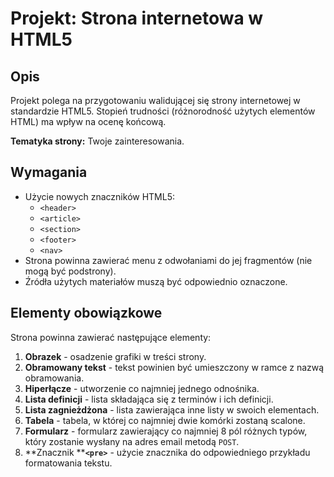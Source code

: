 # Projekt: Strona internetowa w HTML5

## Opis

Projekt polega na przygotowaniu walidującej się strony internetowej w standardzie HTML5. Stopień trudności (różnorodność użytych elementów HTML) ma wpływ na ocenę końcową.

**Tematyka strony:** Twoje zainteresowania.

## Wymagania

- Użycie nowych znaczników HTML5:
  - `<header>`
  - `<article>`
  - `<section>`
  - `<footer>`
  - `<nav>`
- Strona powinna zawierać menu z odwołaniami do jej fragmentów (nie mogą być podstrony).
- Źródła użytych materiałów muszą być odpowiednio oznaczone.

## Elementy obowiązkowe

Strona powinna zawierać następujące elementy:

1. **Obrazek** - osadzenie grafiki w treści strony.
2. **Obramowany tekst** - tekst powinien być umieszczony w ramce z nazwą obramowania.
3. **Hiperłącze** - utworzenie co najmniej jednego odnośnika.
4. **Lista definicji** - lista składająca się z terminów i ich definicji.
5. **Lista zagnieżdżona** - lista zawierająca inne listy w swoich elementach.
6. **Tabela** - tabela, w której co najmniej dwie komórki zostaną scalone.
7. **Formularz** - formularz zawierający co najmniej 8 pól różnych typów, który zostanie wysłany na adres email metodą `POST`.
8. **Znacznik ****`<pre>`** - użycie znacznika do odpowiedniego przykładu formatowania tekstu.